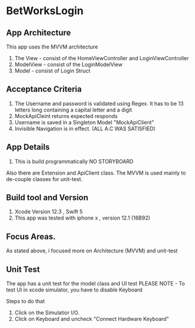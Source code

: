 # BetWorksLogin

## App Architecture
This app uses the MVVM architecture
1. The View - consist of the HomeViewController and LoginViewController 
2. ModelView - consist of the LoginModelView
3. Model - consist of Login Struct

## Acceptance Criteria
1. The Username and password is validated using Regex. It has to be 13 letters long containing a capital letter and a digit 
2. MockApiCleint returns expected responds 
3. Username is saved in a Singleton Model "MockApiClient"
4. Invisible Navigation is in effect.   (ALL A.C WAS SATISFIED)

## App Details
1. This is build programmatically NO STORYBOARD 


Also there are Extension and ApiClient class. 
The MVVM is used mainly to de-couple classes for unit-test.


## Build tool and Version
  1. Xcode Version 12.3 , Swift 5 
  2. This app was tested with iphone x , version 12.1 (16B92)
 
## Focus Areas.
As stated above, i focused more on Architecture (MVVM) and unit-test


## Unit Test
The app has a unit test for the model class and UI test
PLEASE NOTE - To test UI in xcode simulator, you have to disable Keyboard

Steps to do that  
1. Click on the Simulatior I/O.
2. Click on Keyboard and uncheck "Connect Hardware Keyboard"
